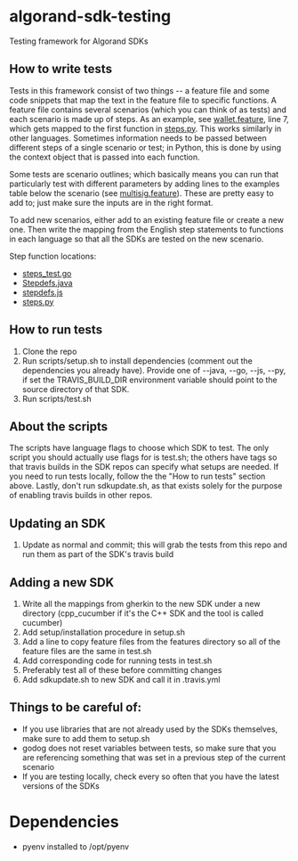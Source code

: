 # algorand-sdk-testing
Testing framework for Algorand SDKs

## How to write tests
Tests in this framework consist of two things -- a feature file and some code snippets that map the text in the feature file to specific functions. A feature file contains several scenarios (which you can think of as tests) and each scenario is made up of steps. As an example, see [wallet.feature](https://github.com/algorand/algorand-sdk-testing/blob/master/py_behave/wallet.feature), line 7, which gets mapped to the first function in [steps.py](https://github.com/algorand/algorand-sdk-testing/blob/master/py_behave/steps/steps.py). This works similarly in other languages. Sometimes information needs to be passed between different steps of a single scenario or test; in Python, this is done by using the context object that is passed into each function. 

Some tests are scenario outlines; which basically means you can run that particularly test with different parameters by adding lines to the examples table below the scenario (see [multisig.feature](https://github.com/algorand/algorand-sdk-testing/blob/master/py_behave/wallet.feature)). These are pretty easy to add to; just make sure the inputs are in the right format. 

To add new scenarios, either add to an existing feature file or create a new one. Then write the mapping from the English step statements to functions in each language so that all the SDKs are tested on the new scenario.

Step function locations: 

- [steps_test.go](https://github.com/algorand/algorand-sdk-testing/blob/master/go_godog/src/steps_test.go)
- [Stepdefs.java](https://github.com/algorand/algorand-sdk-testing/blob/master/java_cucumber/src/test/java/java_cucumber/Stepdefs.java)
- [stepdefs.js](https://github.com/algorand/algorand-sdk-testing/blob/master/js_cucumber/features/stepdefinitions/stepdefs.js)
- [steps.py](https://github.com/algorand/algorand-sdk-testing/blob/master/py_behave/steps/steps.py)

## How to run tests
1. Clone the repo
2. Run scripts/setup.sh to install dependencies (comment out the dependencies you already have). Provide one of --java, --go, --js, --py, if set the TRAVIS_BUILD_DIR environment variable should point to the source directory of that SDK.
3. Run scripts/test.sh

## About the scripts
The scripts have language flags to choose which SDK to test. The only script you should actually use flags for is test.sh; the others have tags so that travis builds in the SDK repos can specify what setups are needed. If you need to run tests locally, follow the the "How to run tests" section above. Lastly, don't run sdkupdate.sh, as that exists solely for the purpose of enabling travis builds in other repos. 

## Updating an SDK
1. Update as normal and commit; this will grab the tests from this repo and run them as part of the SDK's travis build

## Adding a new SDK
1. Write all the mappings from gherkin to the new SDK under a new directory (cpp_cucumber if it's the C++ SDK and the tool is called cucumber)
2. Add setup/installation procedure in setup.sh
3. Add a line to copy feature files from the features directory so all of the feature files are the same in test.sh
4. Add corresponding code for running tests in test.sh 
5. Preferably test all of these before committing changes
6. Add sdkupdate.sh to new SDK and call it in .travis.yml

## Things to be careful of: 
- If you use libraries that are not already used by the SDKs themselves, make sure to add them to setup.sh 
- godog does not reset variables between tests, so make sure that you are referencing something that was set in a previous step of the current scenario
- If you are testing locally, check every so often that you have the latest versions of the SDKs

# Dependencies

- pyenv installed to /opt/pyenv

